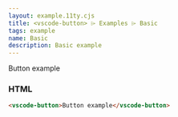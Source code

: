 ```yaml
---
layout: example.11ty.cjs
title: <vscode-button> ⌲ Examples ⌲ Basic
tags: example
name: Basic
description: Basic example
---
```


<vscode-button>Button example</vscode-button>

<h3>HTML</h3>

```html
<vscode-button>Button example</vscode-button>
```